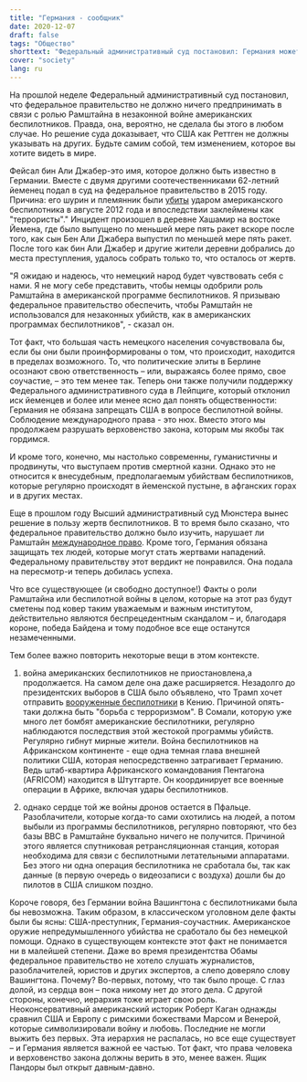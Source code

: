 ```yaml
---
title: "Германия - сообщник"
date: 2020-12-07
draft: false
tags: "Общество"
shorttext: "Федеральный административный суд постановил: Германия может и дальше поддерживать убийство с помощью дронов. Германия, а не правительство!"
cover: "society"
lang: ru
---
```


На прошлой неделе Федеральный административный суд постановил, что федеральное правительство не должно ничего предпринимать в связи с ролью Рамштайна в незаконной войне американских беспилотников. Правда, она, вероятно, не сделала бы этого в любом случае. Но решение суда доказывает, что США как Реттген не должны указывать на других. Будьте самим собой, тем изменением, которое вы хотите видеть в мире.

Фейсал бин Али Джабер-это имя, которое должно быть известно в Германии. Вместе с двумя другими соотечественниками 62-летний йеменец подал в суд на федеральное правительство в 2015 году. Причина: его шурин и племянник были [убиты](http://www.ag-friedensforschung.de/regionen/Jemen1/gericht.html "Des Mordes schuldig") ударом американского беспилотника в августе 2012 года и впоследствии заклеймены как "террористы"." Инцидент произошел в деревне Хашамир на востоке Йемена, где было выпущено по меньшей мере пять ракет вскоре после того, как сын Бен Али Джабера выпустил по меньшей мере пять ракет. После того как бин Али Джабер и другие жители деревни добрались до места преступления, удалось собрать только то, что осталось от жертв.

"Я ожидаю и надеюсь, что немецкий народ будет чувствовать себя с нами. Я не могу себе представить, чтобы немцы одобрили роль Рамштайна в американской программе беспилотников. Я призываю федеральное правительство обеспечить, чтобы Рамштайн не использовался для незаконных убийств, как в американских программах беспилотников", - сказал он.

Тот факт, что большая часть немецкого населения сочувствовала бы, если бы они были проинформированы о том, что происходит, находится в пределах возможного. То, что политические элиты в Берлине осознают свою ответственность – или, выражаясь более прямо, свое соучастие, – это тем менее так. Теперь они также получили поддержку Федерального административного суда в Лейпциге, который отклонил иск йеменцев и более или менее ясно дал понять общественности: Германия не обязана запрещать США в вопросе беспилотной войны. Соблюдение международного права - это нюх. Вместо этого мы продолжаем разрушать верховенство закона, которым мы якобы так гордимся.

И кроме того, конечно, мы настолько современны, гуманистичны и продвинуты, что выступаем против смертной казни. Однако это не относится к внесудебным, предполагаемым убийствам беспилотников, которые регулярно происходят в йеменской пустыне, в афганских горах и в других местах.

Еще в прошлом году Высший административный суд Мюнстера вынес решение в пользу жертв беспилотников. В то время было сказано, что федеральное правительство должно было изучить, нарушает ли Рамштайн [международное право](https://www.tagesschau.de/ausland/drohnen-ramstein-101.html "Kein Eingreifen im US-Drohnenkrieg"). Кроме того, Германия обязана защищать тех людей, которые могут стать жертвами нападений. Федеральному правительству этот вердикт не понравился. Она подала на пересмотр-и теперь добилась успеха.

Что все существующее (и свободно доступное!) Факты о роли Рамштайна или беспилотной войны в целом, которые на этот раз будут сметены под ковер таким уважаемым и важным институтом, действительно являются беспрецедентным скандалом – и, благодаря короне, победа Байдена и тому подобное все еще останутся незамеченными.

Тем более важно повторить некоторые вещи в этом контексте.

  1. война американских беспилотников не приостановлена,а продолжается. На самом деле она даже расширяется. Незадолго до президентских выборов в США было объявлено, что Трамп хочет отправить [вооруженные беспилотники](https://www.nytimes.com/2020/09/15/us/politics/shabab-drone-authorities-kenya.html "U.S. Military Seeks Authority to Expand Counterterrorism Drone War to Kenya") в Кению. Причиной опять-таки должна быть "борьба с терроризмом". В Сомали, которую уже много лет бомбят американские беспилотники, регулярно наблюдаются последствия этой жестокой программы убийств. Регулярно гибнут мирные жители. Война беспилотников на Африканском континенте - еще одна темная глава внешней политики США, которая непосредственно затрагивает Германию. Ведь штаб-квартира Африканского командования Пентагона (AFRICOM) находится в Штутгарте. Он координирует все военные операции в Африке, включая удары беспилотников.

  2. однако сердце той же войны дронов остается в Пфальце. Разоблачители, которые когда-то сами охотились на людей, а потом выбыли из программы беспилотников, регулярно повторяют, что без базы ВВС в Рамштайне буквально ничего не получится. Причиной этого является спутниковая ретрансляционная станция, которая необходима для связи с беспилотными летательными аппаратами. Без этого ни одна операция беспилотника не сработала бы, так как данные (в первую очередь о видеозаписи с воздуха) дошли бы до пилотов в США слишком поздно.

Короче говоря, без Германии война Вашингтона с беспилотниками была бы невозможна. Таким образом, в классическом уголовном деле факты были бы ясны: США-преступник, Германия-соучастник. Американское оружие непредумышленного убийства не сработало бы без немецкой помощи. Однако в существующем контексте этот факт не понимается ни в малейшей степени. Даже во время президентства Обамы федеральное правительство не хотело слушать журналистов, разоблачителей, юристов и других экспертов, а слепо доверяло слову Вашингтона. Почему? Во-первых, потому, что так было проще. С глаз долой, из сердца вон – пока никому нет до этого дела. С другой стороны, конечно, иерархия тоже играет свою роль. Неоконсервативный американский историк Роберт Каган однажды сравнил США и Европу с римскими божествами Марсом и Венерой, которые символизировали войну и любовь. Последние не могли выжить без первых. Эта иерархия не распалась, но все еще существует – и Германия является важной ее частью. Тот факт, что права человека и верховенство закона должны верить в это, менее важен. Ящик Пандоры был открыт давным-давно.
